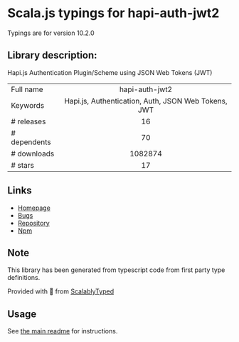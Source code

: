 
# Scala.js typings for hapi-auth-jwt2

Typings are for version 10.2.0

## Library description:
Hapi.js Authentication Plugin/Scheme using JSON Web Tokens (JWT)

|                    |                 |
| ------------------ | :-------------: |
| Full name          | hapi-auth-jwt2 |
| Keywords           | Hapi.js, Authentication, Auth, JSON Web Tokens, JWT |
| # releases         | 16 |
| # dependents       | 70 |
| # downloads        | 1082874 |
| # stars            | 17 |

## Links
- [Homepage](https://github.com/dwyl/hapi-auth-jwt2)
- [Bugs](https://github.com/dwyl/hapi-auth-jwt2/issues)
- [Repository](https://github.com/dwyl/hapi-auth-jwt2)
- [Npm](https://www.npmjs.com/package/hapi-auth-jwt2)
    


## Note
This library has been generated from typescript code from first party type definitions.

Provided with :purple_heart: from [ScalablyTyped](https://github.com/oyvindberg/ScalablyTyped)

## Usage
See [the main readme](../../readme.md) for instructions.


